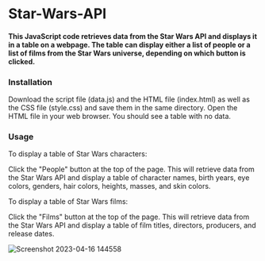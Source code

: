 # Star-Wars-API
#### This JavaScript code retrieves data from the Star Wars API and displays it in a table on a webpage. The table can display either a list of people or a list of films from the Star Wars universe, depending on which button is clicked.

### Installation
Download the script file (data.js) and the HTML file (index.html) as well as the CSS file (style.css) and save them in the same directory.
Open the HTML file in your web browser. You should see a table with no data.

### Usage
To display a table of Star Wars characters:

Click the "People" button at the top of the page. This will retrieve data from the Star Wars API and display a table of character names, birth years, eye colors, genders, hair colors, heights, masses, and skin colors.

To display a table of Star Wars films:

Click the "Films" button at the top of the page. This will retrieve data from the Star Wars API and display a table of film titles, directors, producers, and release dates.

![Screenshot 2023-04-16 144558](https://user-images.githubusercontent.com/63597726/232335049-7ad00f2a-8d12-46e9-baec-7686b075906d.jpg)
